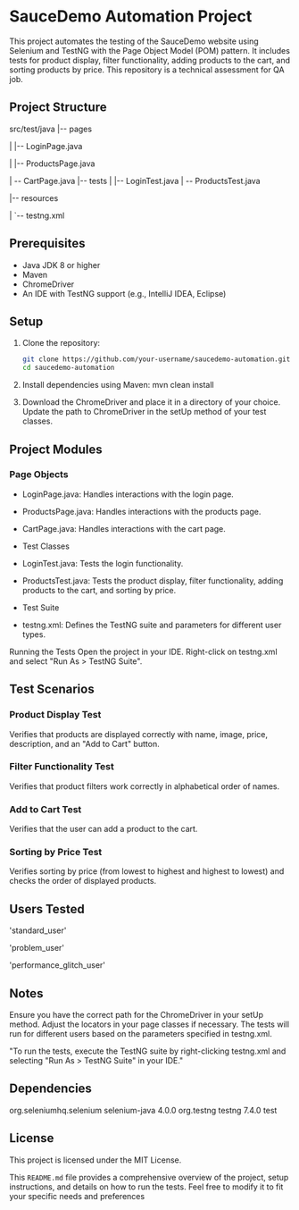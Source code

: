 # SauceDemo Automation Project

This project automates the testing of the SauceDemo website using Selenium and TestNG with the Page Object Model (POM) pattern. 
It includes tests for product display, filter functionality, adding products to the cart, and sorting products by price.
This repository is a technical assessment for QA job.


## Project Structure
src/test/java
|-- pages

| |-- LoginPage.java

| |-- ProductsPage.java

| -- CartPage.java |-- tests | |-- LoginTest.java | -- ProductsTest.java

|-- resources

| `-- testng.xml


## Prerequisites

- Java JDK 8 or higher
- Maven
- ChromeDriver
- An IDE with TestNG support (e.g., IntelliJ IDEA, Eclipse)

## Setup

1. Clone the repository:

   ```sh
   git clone https://github.com/your-username/saucedemo-automation.git
   cd saucedemo-automation
   
2. Install dependencies using Maven:
mvn clean install

3. Download the ChromeDriver and place it in a directory of your choice. Update the path to ChromeDriver in the setUp method of your test classes.

## Project Modules

### Page Objects
- LoginPage.java: Handles interactions with the login page.
- ProductsPage.java: Handles interactions with the products page.
- CartPage.java: Handles interactions with the cart page.
- Test Classes
- LoginTest.java: Tests the login functionality.
- ProductsTest.java: Tests the product display, filter functionality, adding products to the cart, and sorting by price.

- Test Suite
- testng.xml: Defines the TestNG suite and parameters for different user types.

Running the Tests
Open the project in your IDE.
Right-click on testng.xml and select "Run As > TestNG Suite".

## Test Scenarios

 ### Product Display Test
  Verifies that products are displayed correctly with name, image, price, description, and an "Add to Cart" button.
### Filter Functionality Test
  Verifies that product filters work correctly in alphabetical order of names.
### Add to Cart Test
  Verifies that the user can add a product to the cart.
### Sorting by Price Test
  Verifies sorting by price (from lowest to highest and highest to lowest) and checks the order of displayed products.

## Users Tested

'standard_user'

'problem_user'

'performance_glitch_user'

## Notes

Ensure you have the correct path for the ChromeDriver in your setUp method.
Adjust the locators in your page classes if necessary.
The tests will run for different users based on the parameters specified in testng.xml.

"To run the tests, execute the TestNG suite by right-clicking testng.xml and selecting "Run As > TestNG Suite" in your IDE."

## Dependencies
<dependencies>
    <dependency>
        <groupId>org.seleniumhq.selenium</groupId>
        <artifactId>selenium-java</artifactId>
        <version>4.0.0</version>
    </dependency>
    <dependency>
        <groupId>org.testng</groupId>
        <artifactId>testng</artifactId>
        <version>7.4.0</version>
        <scope>test</scope>
    </dependency>
</dependencies>

## License

This project is licensed under the MIT License.


This `README.md` file provides a comprehensive overview of the project, setup instructions, and details on how to run the tests. Feel free to modify it to fit your specific needs and preferences
